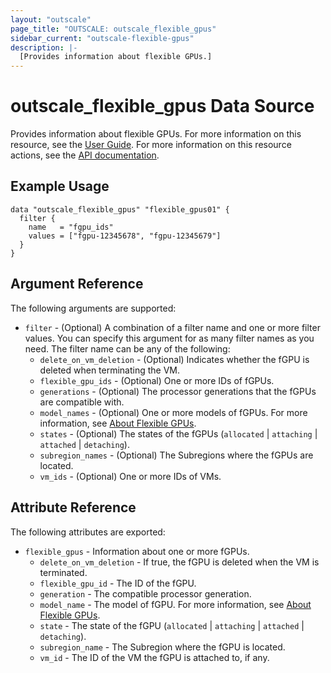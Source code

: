 ```yaml
---
layout: "outscale"
page_title: "OUTSCALE: outscale_flexible_gpus"
sidebar_current: "outscale-flexible-gpus"
description: |-
  [Provides information about flexible GPUs.]
---
```


# outscale_flexible_gpus Data Source

Provides information about flexible GPUs.
For more information on this resource, see the [User Guide](https://docs.outscale.com/en/userguide/About-Flexible-GPUs.html).
For more information on this resource actions, see the [API documentation](https://docs.outscale.com/api#3ds-outscale-api-flexiblegpu).

## Example Usage

```hcl
data "outscale_flexible_gpus" "flexible_gpus01" {
  filter {
    name   = "fgpu_ids"
    values = ["fgpu-12345678", "fgpu-12345679"]
  }
}
```

## Argument Reference

The following arguments are supported:

* `filter` - (Optional) A combination of a filter name and one or more filter values. You can specify this argument for as many filter names as you need. The filter name can be any of the following:
    * `delete_on_vm_deletion` - (Optional) Indicates whether the fGPU is deleted when terminating the VM.
    * `flexible_gpu_ids` - (Optional) One or more IDs of fGPUs.
    * `generations` - (Optional) The processor generations that the fGPUs are compatible with.
    * `model_names` - (Optional) One or more models of fGPUs. For more information, see [About Flexible GPUs](https://wiki.outscale.net/display/EN/About+Flexible+GPUs).
    * `states` - (Optional) The states of the fGPUs (`allocated` \| `attaching` \| `attached` \| `detaching`).
    * `subregion_names` - (Optional) The Subregions where the fGPUs are located.
    * `vm_ids` - (Optional) One or more IDs of VMs.

## Attribute Reference

The following attributes are exported:

* `flexible_gpus` - Information about one or more fGPUs.
    * `delete_on_vm_deletion` - If true, the fGPU is deleted when the VM is terminated.
    * `flexible_gpu_id` - The ID of the fGPU.
    * `generation` - The compatible processor generation.
    * `model_name` - The model of fGPU. For more information, see [About Flexible GPUs](https://wiki.outscale.net/display/EN/About+Flexible+GPUs).
    * `state` - The state of the fGPU (`allocated` \| `attaching` \| `attached` \| `detaching`).
    * `subregion_name` - The Subregion where the fGPU is located.
    * `vm_id` - The ID of the VM the fGPU is attached to, if any.
